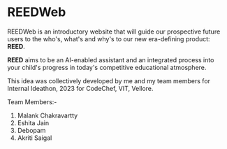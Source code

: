 # REEDWeb

REEDWeb is an introductory website that will guide our prospective future users to the who's, what's and why's to our new era-defining product: **REED**.

**REED** aims to be an AI-enabled assistant and an integrated process into your child's progress in today's competitive educational atmosphere.

This idea was collectively developed by me and my team members for Internal Ideathon, 2023 for CodeChef, VIT, Vellore.

Team Members:-
1. Malank Chakravartty
2. Eshita Jain
3. Debopam
4. Akriti Saigal
